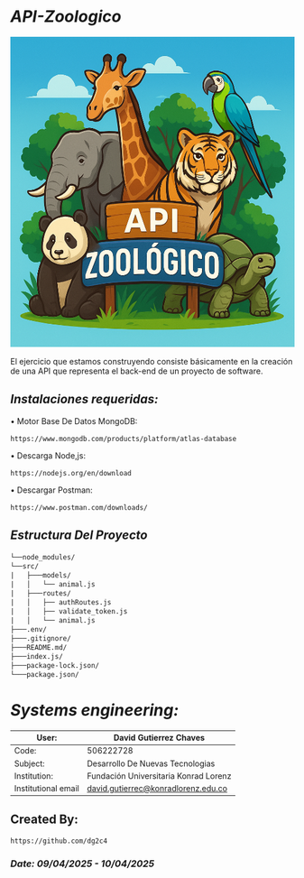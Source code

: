 # *API-Zoologico*

<p align="center">
  <img width="700" height="550" src="https://github.com/dg2c4/Zoologico-API/blob/main/Assets/API-Zoologico-Logo.png" alt="API-Zoologico-Data-Illustration">
</p>

El ejercicio que estamos construyendo consiste básicamente en la creación de una API que representa el back-end de un proyecto de software.

## *Instalaciones requeridas:*
 • Motor Base De Datos MongoDB:
 
    https://www.mongodb.com/products/platform/atlas-database
    
  • Descarga Node,js:
  
    https://nodejs.org/en/download

 • Descargar Postman:
    
    https://www.postman.com/downloads/

## *Estructura Del Proyecto*
```API-paleontology/
└──node_modules/
└──src/ 
|   ├───models/      
|   │   └── animal.js        
|   ├───routes/
|   │   ├── authRoutes.js   
|   │   ├── validate_token.js 
|   │   └── animal.js  
├───.env/        
├───.gitignore/   
├───README.md/        
├───index.js/    
├───package-lock.json/         
└───package.json/               
```

# *Systems engineering:*
| User: | David Gutierrez Chaves |
|------|--------|
| Code: | 506222728 |
| Subject: | Desarrollo De Nuevas Tecnologias |
| Institution: | Fundación Universitaria Konrad Lorenz |
| Institutional email | david.gutierrec@konradlorenz.edu.co |
  

## Created By:
    https://github.com/dg2c4
    
### *Date: 09/04/2025 - 10/04/2025*
